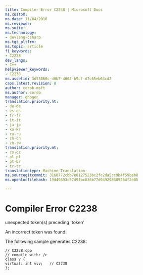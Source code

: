 ```yaml
---
title: Compiler Error C2238 | Microsoft Docs
ms.custom: 
ms.date: 11/04/2016
ms.reviewer: 
ms.suite: 
ms.technology:
- devlang-csharp
ms.tgt_pltfrm: 
ms.topic: article
f1_keywords:
- C2238
dev_langs:
- C++
helpviewer_keywords:
- C2238
ms.assetid: 3d53060c-d6b7-4603-b9cf-d7c65eb64cd2
caps.latest.revision: 8
author: corob-msft
ms.author: corob
manager: ghogen
translation.priority.ht:
- de-de
- es-es
- fr-fr
- it-it
- ja-jp
- ko-kr
- ru-ru
- zh-cn
- zh-tw
translation.priority.mt:
- cs-cz
- pl-pl
- pt-br
- tr-tr
translationtype: Machine Translation
ms.sourcegitcommit: 3168772cbb7e8127523bc2fc2da5cc9b4f59beb8
ms.openlocfilehash: 19d49893c5749fbc036b77d949298309264f2e05

---
```

# <a name="compiler-error-c2238"></a>Compiler Error C2238
unexpected token(s) preceding 'token'  
  
 An incorrect token was found.  
  
 The following sample generates C2238:  
  
```  
// C2238.cpp  
// compile with: /c  
class v {  
virtual: int vvv;   // C2238  
};  
```


<!--HONumber=Jan17_HO4-->


